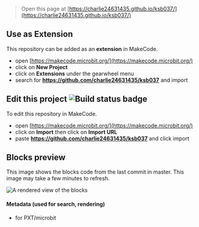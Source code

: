 
> Open this page at [https://charlie24631435.github.io/ksb037/](https://charlie24631435.github.io/ksb037/)

## Use as Extension

This repository can be added as an **extension** in MakeCode.

* open [https://makecode.microbit.org/](https://makecode.microbit.org/)
* click on **New Project**
* click on **Extensions** under the gearwheel menu
* search for **https://github.com/charlie24631435/ksb037** and import

## Edit this project ![Build status badge](https://github.com/charlie24631435/ksb037/workflows/MakeCode/badge.svg)

To edit this repository in MakeCode.

* open [https://makecode.microbit.org/](https://makecode.microbit.org/)
* click on **Import** then click on **Import URL**
* paste **https://github.com/charlie24631435/ksb037** and click import

## Blocks preview

This image shows the blocks code from the last commit in master.
This image may take a few minutes to refresh.

![A rendered view of the blocks](https://github.com/charlie24631435/ksb037/raw/master/.github/makecode/blocks.png)

#### Metadata (used for search, rendering)

* for PXT/microbit
<script src="https://makecode.com/gh-pages-embed.js"></script><script>makeCodeRender("{{ site.makecode.home_url }}", "{{ site.github.owner_name }}/{{ site.github.repository_name }}");</script>
